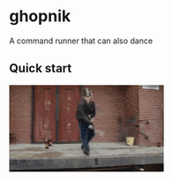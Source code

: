 # ghopnik

A command runner that can also dance

## Quick start

![Dancing Ghopnik!](/ghopnik.gif "Dancing Ghopnik")

